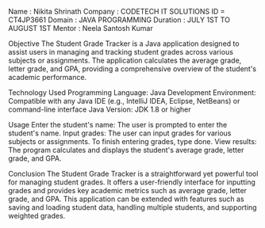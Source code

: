 Name : Nikita Shrinath
Company : CODETECH IT SOLUTIONS
ID = CT4JP3661
Domain : JAVA PROGRAMMING
Duration : JULY 1ST TO AUGUST 1ST
Mentor : Neela Santosh Kumar

Objective
The Student Grade Tracker is a Java application designed to assist users in managing and tracking student grades across various subjects or assignments. The application calculates the average grade, letter grade, and GPA, providing a comprehensive overview of the student's academic performance.

Technology Used
Programming Language: Java
Development Environment: Compatible with any Java IDE (e.g., IntelliJ IDEA, Eclipse, NetBeans) or command-line interface
Java Version: JDK 1.8 or higher

Usage
Enter the student's name: The user is prompted to enter the student's name.
Input grades: The user can input grades for various subjects or assignments. To finish entering grades, type done.
View results: The program calculates and displays the student's average grade, letter grade, and GPA.

Conclusion
The Student Grade Tracker is a straightforward yet powerful tool for managing student grades. It offers a user-friendly interface for inputting grades and provides key academic metrics such as average grade, letter grade, and GPA. This application can be extended with features such as saving and loading student data, handling multiple students, and supporting weighted grades.
